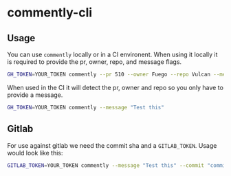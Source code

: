# commently-cli

## Usage

You can use `commently` locally or in a CI environent. When using it locally it is required to provide the pr, owner, repo, and message flags.

```sh
GH_TOKEN=YOUR_TOKEN commently --pr 510 --owner Fuego --repo Vulcan --message "Test this"
```

When used in the CI it will detect the pr, owner and repo so you only have to provide a message.

```sh
GH_TOKEN=YOUR_TOKEN commently --message "Test this"
```

## Gitlab

For use against gitlab we need the commit sha and a `GITLAB_TOKEN`. Usage would look like this:

```sh
GITLAB_TOKEN=YOUR_TOKEN commently --message "Test this" --commit "commit-sha"
```
